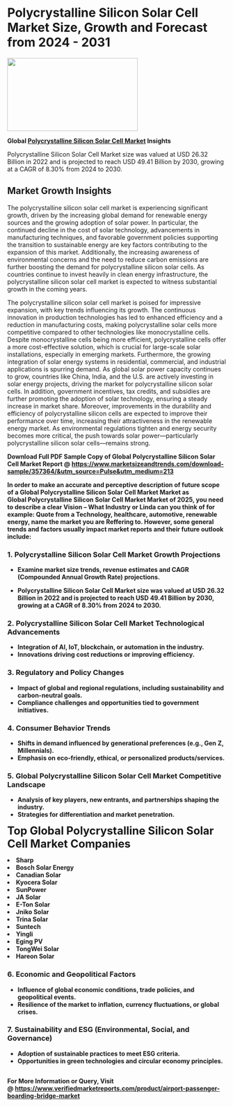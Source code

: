 <H1>Polycrystalline Silicon Solar Cell Market Size, Growth and Forecast from 2024 - 2031</H1><img class="aligncenter size-medium wp-image-584254" src="https://thirdeyenews.in/wp-content/uploads/2024/09/Global-Market-Research-300x168.jpeg" alt="" width="300" height="168" /><p><strong>Global&nbsp;<a href="https://www.marketsizeandtrends.com/download-sample/357364/&amp;utm_source=Pulse&amp;utm_medium=213">Polycrystalline Silicon Solar Cell Market</a> Insights</strong></p><p>Polycrystalline Silicon Solar Cell Market size was valued at USD 26.32 Billion in 2022 and is projected to reach USD 49.41 Billion by 2030, growing at a CAGR of 8.30% from 2024 to 2030.</p><p><h2>Market Growth Insights</h2> <p>The polycrystalline silicon solar cell market is experiencing significant growth, driven by the increasing global demand for renewable energy sources and the growing adoption of solar power. In particular, the continued decline in the cost of solar technology, advancements in manufacturing techniques, and favorable government policies supporting the transition to sustainable energy are key factors contributing to the expansion of this market. Additionally, the increasing awareness of environmental concerns and the need to reduce carbon emissions are further boosting the demand for polycrystalline silicon solar cells. As countries continue to invest heavily in clean energy infrastructure, the polycrystalline silicon solar cell market is expected to witness substantial growth in the coming years.</p> <p><strong></strong></p> <p>The polycrystalline silicon solar cell market is poised for impressive expansion, with key trends influencing its growth. The continuous innovation in production technologies has led to enhanced efficiency and a reduction in manufacturing costs, making polycrystalline solar cells more competitive compared to other technologies like monocrystalline cells. Despite monocrystalline cells being more efficient, polycrystalline cells offer a more cost-effective solution, which is crucial for large-scale solar installations, especially in emerging markets. Furthermore, the growing integration of solar energy systems in residential, commercial, and industrial applications is spurring demand. As global solar power capacity continues to grow, countries like China, India, and the U.S. are actively investing in solar energy projects, driving the market for polycrystalline silicon solar cells. In addition, government incentives, tax credits, and subsidies are further promoting the adoption of solar technology, ensuring a steady increase in market share. Moreover, improvements in the durability and efficiency of polycrystalline silicon cells are expected to improve their performance over time, increasing their attractiveness in the renewable energy market. As environmental regulations tighten and energy security becomes more critical, the push towards solar power—particularly polycrystalline silicon solar cells—remains strong. <p><strong></p><p><span class=""><strong>Download Full PDF Sample Copy of Global Polycrystalline Silicon Solar Cell Market Report</strong> @ <a href="https://www.marketsizeandtrends.com/download-sample/357364/&amp;utm_source=Pulse&amp;utm_medium=213" target="_blank">https://www.marketsizeandtrends.com/download-sample/357364/&amp;utm_source=Pulse&amp;utm_medium=213</a></span></p><p>In order to make an accurate and perceptive description of future scope of a Global&nbsp;Polycrystalline Silicon Solar Cell Market Market as Global&nbsp;Polycrystalline Silicon Solar Cell Market Market of 2025, you need to describe a clear Vision &ndash; What Industry or Linda can you think of for example: Quote from a Technology, healthcare, automotive, renewable energy, name the market you are Reffering to. However, some general trends and factors usually impact market reports and their future outlook include:</p><h3>1.&nbsp;<strong>Polycrystalline Silicon Solar Cell Market Growth Projections</strong></h3><ul><li>Examine market size trends, revenue estimates and CAGR (Compounded Annual Growth Rate) projections.</li><li><p>Polycrystalline Silicon Solar Cell Market size was valued at USD 26.32 Billion in 2022 and is projected to reach USD 49.41 Billion by 2030, growing at a CAGR of 8.30% from 2024 to 2030.</p></li></ul><h3>2.&nbsp;<strong>Polycrystalline Silicon Solar Cell Market Technological Advancements</strong></h3><ul><li>Integration of AI, IoT, blockchain, or automation in the industry.</li><li>Innovations driving cost reductions or improving efficiency.</li></ul><h3>3.&nbsp;<strong>Regulatory and Policy Changes</strong></h3><ul><li>Impact of global and regional regulations, including sustainability and carbon-neutral goals.</li><li>Compliance challenges and opportunities tied to government initiatives.</li></ul><h3>4.&nbsp;<strong>Consumer Behavior Trends</strong></h3><ul><li>Shifts in demand influenced by generational preferences (e.g., Gen Z, Millennials).</li><li>Emphasis on eco-friendly, ethical, or personalized products/services.</li></ul><h3>5.&nbsp;<strong>Global Polycrystalline Silicon Solar Cell Market Competitive Landscape</strong></h3><ul><li>Analysis of key players, new entrants, and partnerships shaping the industry.</li><li>Strategies for differentiation and market penetration.</li></ul><p data-pm-slice="1 1 []"><span style="color: inherit; font-family: inherit; font-size: 25px;">Top Global Polycrystalline Silicon Solar Cell Market Companies</span></p><div class="" data-test-id=""><p><li>Sharp</li><li> Bosch Solar Energy</li><li> Canadian Solar</li><li> Kyocera Solar</li><li> SunPower</li><li> JA Solar</li><li> E-Ton Solar</li><li> Jniko Solar</li><li> Trina Solar</li><li> Suntech</li><li> Yingli</li><li> Eging PV</li><li> TongWei Solar</li><li> Hareon Solar</li></p></div><h3>6.&nbsp;<strong>Economic and Geopolitical Factors</strong></h3><ul><li>Influence of global economic conditions, trade policies, and geopolitical events.</li><li>Resilience of the market to inflation, currency fluctuations, or global crises.</li></ul><h3>7.&nbsp;<strong>Sustainability and ESG (Environmental, Social, and Governance)</strong></h3><ul><li>Adoption of sustainable practices to meet ESG criteria.</li><li>Opportunities in green technologies and circular economy principles.</li></ul><h2><strong style="font-size: 14px;">For More Information or Query, Visit @&nbsp;</strong><a style="background-color: #ffffff; font-size: 14px;" href="https://www.marketsizeandtrends.com/report/polycrystalline-silicon-solar-cell-market/" target="_blank">https://www.verifiedmarketreports.com/product/airport-passenger-boarding-bridge-market</a></h2>
